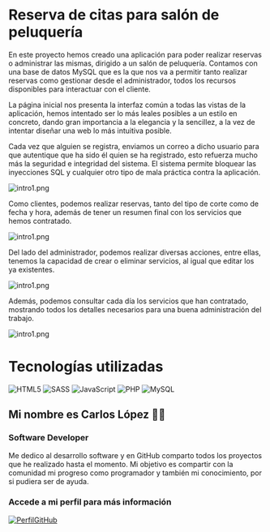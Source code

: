 # Reserva de citas para salón de peluquería
En este proyecto hemos creado una aplicación para poder realizar reservas o administrar las mismas, dirigido a un salón de peluquería. Contamos con una base de datos MySQL que es la que nos va a permitir tanto realizar reservas como gestionar desde el administrador, todos los recursos disponibles para interactuar con el cliente.

La página inicial nos presenta la interfaz común a todas las vistas de la aplicación, hemos intentado ser lo más leales posibles a un estilo en concreto, dando gran importancia a la elegancia y la sencillez, a la vez de intentar diseñar una web lo más intuitiva posible.

Cada vez que alguien se registra, enviamos un correo a dicho usuario para que autentique que ha sido él quien se ha registrado, esto refuerza mucho más la seguridad e integridad del sistema. El sistema permite bloquear las inyecciones SQL y cualquier otro tipo de mala práctica contra la aplicación.

![intro1.png](readmeImages/introAppSalon.png)

Como clientes, podemos realizar reservas, tanto del tipo de corte como de fecha y hora, además de tener un resumen final con los servicios que hemos contratado.

![intro1.png](readmeImages/introAppSalon2.png)

Del lado del administrador, podemos realizar diversas acciones, entre ellas, tenemos la capacidad de crear o eliminar servicios, al igual que editar los ya existentes.

![intro1.png](readmeImages/introAppSalon4.png)

Además, podemos consultar cada día los servicios que han contratado, mostrando todos los detalles necesarios para una buena administración del trabajo.

![intro1.png](readmeImages/introAppSalon3.png)

# Tecnologías utilizadas
![HTML5](https://img.shields.io/badge/html5-%23E34F26.svg?style=for-the-badge&logo=html5&logoColor=white) ![SASS](https://img.shields.io/badge/SASS-hotpink.svg?style=for-the-badge&logo=SASS&logoColor=white) ![JavaScript](https://img.shields.io/badge/javascript-%23323330.svg?style=for-the-badge&logo=javascript&logoColor=%23F7DF1E) ![PHP](https://img.shields.io/badge/php-%23777BB4.svg?style=for-the-badge&logo=php&logoColor=white) ![MySQL](https://img.shields.io/badge/mysql-%2300f.svg?style=for-the-badge&logo=mysql&logoColor=white)

## Mi nombre es Carlos López 👋🏾
### Software Developer

Me dedico al desarrollo software y en GitHub comparto todos los proyectos que he realizado hasta el momento. Mi objetivo es compartir con la comunidad mi progreso como programador y también mi conocimiento, por si pudiera ser de ayuda.

### Accede a mi perfil para más información
[![PerfilGitHub](https://img.shields.io/badge/GitHub-clmonreal-edcc85?style=for-the-badge&logo=github&logoColor=white&labelColor=010101)](https://github.com/clmonreal)
